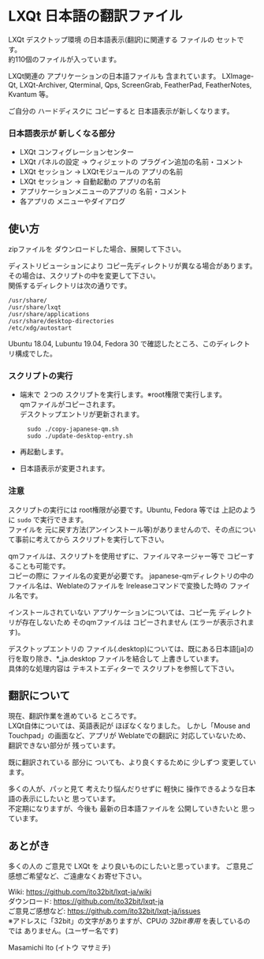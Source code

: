 # LXQt 日本語の翻訳ファイル

LXQt デスクトップ環境 の日本語表示(翻訳)に関連する ファイルの セットです。  
約110個のファイルが入っています。

LXQt関連の アプリケーションの日本語ファイルも 含まれています。
LXImage-Qt, LXQt-Archiver, Qterminal, Qps, ScreenGrab, 
FeatherPad, FeatherNotes, Kvantum 等。

ご自分の ハードディスクに コピーすると 日本語表示が新しくなります。

### 日本語表示が 新しくなる部分

- LXQt コンフィグレーションセンター
- LXQt パネルの設定 → ウィジェットの プラグイン追加の名前・コメント
- LXQt セッション → LXQtモジュールの アプリの名前
- LXQt セッション → 自動起動の アプリの名前
- アプリケーションメニューのアプリの 名前・コメント
- 各アプリの メニューやダイアログ

## 使い方

zipファイルを ダウンロードした場合、展開して下さい。

ディストリビューションにより コピー先ディレクトリが異なる場合があります。その場合は、スクリプトの中を変更して下さい。  
関係するディレクトリは次の通りです。

	/usr/share/
	/usr/share/lxqt
	/usr/share/applications
	/usr/share/desktop-directories
	/etc/xdg/autostart

Ubuntu 18.04, Lubuntu 19.04, Fedora 30 で確認したところ、このディレクトリ構成でした。

### スクリプトの実行

- 端末で ２つの スクリプトを実行します。※root権限で実行します。  
  qmファイルがコピーされます。  
  デスクトップエントリが更新されます。

		sudo ./copy-japanese-qm.sh
		sudo ./update-desktop-entry.sh

- 再起動します。
- 日本語表示が変更されます。

### 注意

スクリプトの実行には root権限が必要です。Ubuntu, Fedora 等では 上記のように `sudo` で実行できます。  
ファイルを 元に戻す方法(アンインストール等)がありませんので、その点について事前に考えてから スクリプトを実行して下さい。

qmファイルは、スクリプトを使用せずに、ファイルマネージャー等で コピーすることも可能です。  
コピーの際に ファイル名の変更が必要です。
japanese-qmディレクトリの中の ファイル名は、Weblateのファイルを lreleaseコマンドで変換した時の ファイル名です。

インストールされていない アプリケーションについては、コピー先 ディレクトリが存在しないため そのqmファイルは コピーされません (エラーが表示されます)。

デスクトップエントリの ファイル(.desktop)については、既にある日本語[ja]の行を取り除き、*_ja.desktop ファイルを結合して 上書きしています。  
具体的な処理内容は テキストエディターで スクリプトを参照して下さい。

## 翻訳について

現在、翻訳作業を進めている ところです。  
LXQt自体については、英語表記が ほぼなくなりました。
しかし「Mouse and Touchpad」の画面など、アプリが Weblateでの翻訳に 対応していないため、翻訳できない部分が 残っています。

既に翻訳されている 部分に ついても、より良くするために 少しずつ 変更しています。

多くの人が、パッと見て 考えたり悩んだりせずに 軽快に 操作できるような日本語の表示にしたいと 思っています。  
不定期になりますが、今後も 最新の日本語ファイルを 公開していきたいと 思っています。

## あとがき

多くの人の ご意見で LXQt を より良いものにしたいと思っています。
ご意見ご感想ご希望など、ご遠慮なくお寄せ下さい。  

Wiki: https://github.com/ito32bit/lxqt-ja/wiki  
ダウンロード: https://github.com/ito32bit/lxqt-ja  
ご意見ご感想など: https://github.com/ito32bit/lxqt-ja/issues  
※アドレスに「32bit」の文字がありますが、CPUの *32bit専用* を表しているのでは ありません。(ユーザー名です)

Masamichi Ito (イトウ マサミチ)
